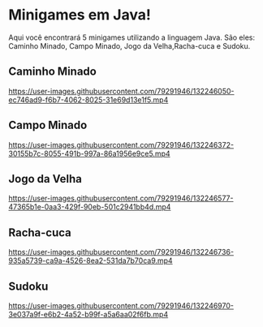 # Minigames em Java!

Aqui você encontrará 5 minigames utilizando a linguagem Java. São eles: Caminho Minado, Campo Minado, Jogo da Velha,Racha-cuca e Sudoku.

## Caminho Minado

<div>

https://user-images.githubusercontent.com/79291946/132246050-ec746ad9-f6b7-4062-8025-31e69d13e1f5.mp4

</div>

## Campo Minado

<div>

https://user-images.githubusercontent.com/79291946/132246372-30155b7c-8055-491b-997a-86a1956e9ce5.mp4

</div>
  
## Jogo da Velha
  

<div>
  
https://user-images.githubusercontent.com/79291946/132246577-47365b1e-0aa3-429f-90eb-501c2941bb4d.mp4

</div>

## Racha-cuca
 
<div>
  
https://user-images.githubusercontent.com/79291946/132246736-935a5739-ca9a-4526-8ea2-531da7b70ca9.mp4
  
</div>


## Sudoku

<div>

https://user-images.githubusercontent.com/79291946/132246970-3e037a9f-e6b2-4a52-b99f-a5a6aa02f6fb.mp4

</div>
